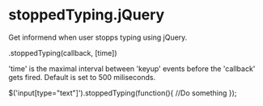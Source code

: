 stoppedTyping.jQuery
====================

Get informend when user stopps typing using jQuery.


.stoppedTyping(callback, [time])

'time' is the maximal interval between 'keyup' events before the 'callback' gets fired. Default is set to 500 miliseconds.

$('input[type="text"]').stoppedTyping(function(){
  //Do something
});
